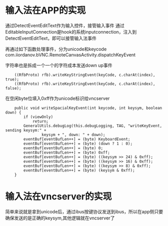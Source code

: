 # 输入法在APP的实现

通过DetectEventEditText作为输入控件，接管输入事件
通过EditableInputConnection是hook的系统inputconnection，注入到DetectEventEditText，即可以接管输入法事件

再通过如下函数处理事件，分为unicode和keycode
com.iiordanov.bVNC.RemoteCanvasActivity.dispatchKeyEvent

字符串也是拆成一个一个的字符成本发送down up事件
````
    ((RfbProto) rfb).writeKeyStringEvent(keyCode, c.charAt(index), true);
    ((RfbProto) rfb).writeKeyStringEvent(keyCode, c.charAt(index), false);
````

在空闲byte位填入0xff作为unicode标识给vncserver
````
    public void writeSpacialKeyEvent(int keycode, int keysym, boolean down) {
        if (viewOnly)
            return;
        GeneralUtils.debugLog(this.debugLogging, TAG, "writeKeyEvent, sending keysym:" +
                keysym + ", down: " + down);
        eventBuf[eventBufLen++] = (byte) KeyboardEvent;
        eventBuf[eventBufLen++] = (byte) (down ? 1 : 0);
        eventBuf[eventBufLen++] = (byte) 0;
        eventBuf[eventBufLen++] = (byte) 0xff;
        eventBuf[eventBufLen++] = (byte) ((keysym >> 24) & 0xff);
        eventBuf[eventBufLen++] = (byte) ((keysym >> 16) & 0xff);
        eventBuf[eventBufLen++] = (byte) ((keysym >> 8) & 0xff);
        eventBuf[eventBufLen++] = (byte) (keysym & 0xff);
    }
````

# 输入法在vncserver的实现

简单来说就是拿到unicode后，通过ibus按键协议发送到ibus，所以在app侧只要确保发送的是正确的keysym,其他逻辑就在vncserver了